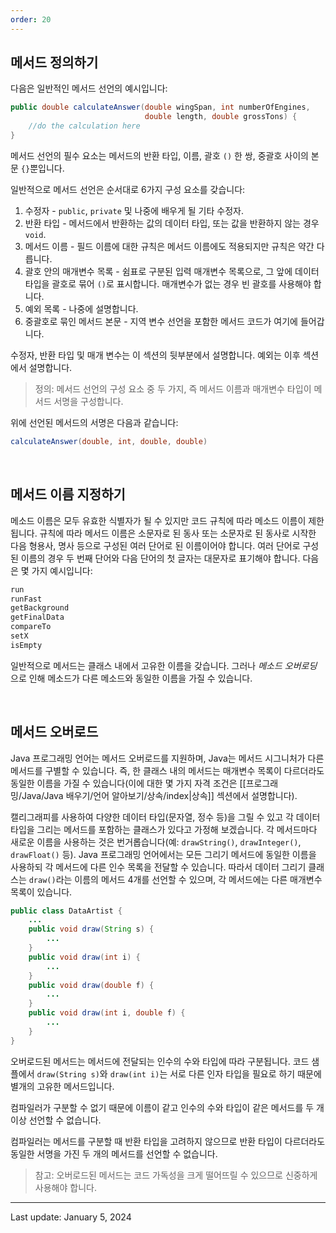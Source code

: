 ```yaml
---
order: 20
---
```

## 메서드 정의하기

다음은 일반적인 메서드 선언의 예시입니다:

```java
public double calculateAnswer(double wingSpan, int numberOfEngines,
                              double length, double grossTons) {
    //do the calculation here
}
```

메서드 선언의 필수 요소는 메서드의 반환 타입, 이름, 괄호 `()` 한 쌍, 중괄호 사이의 본문 `{}`뿐입니다.

일반적으로 메서드 선언은 순서대로 6가지 구성 요소를 갖습니다:

1. 수정자 - `public`, `private` 및 나중에 배우게 될 기타 수정자.
2. 반환 타입 - 메서드에서 반환하는 값의 데이터 타입, 또는 값을 반환하지 않는 경우 `void`.
3. 메서드 이름 - 필드 이름에 대한 규칙은 메서드 이름에도 적용되지만 규칙은 약간 다릅니다.
4. 괄호 안의 매개변수 목록 - 쉼표로 구분된 입력 매개변수 목록으로, 그 앞에 데이터 타입을 괄호로 묶어 `()`로 표시합니다. 매개변수가 없는 경우 빈 괄호를 사용해야 합니다.
5. 예외 목록 - 나중에 설명합니다.
6. 중괄호로 묶인 메서드 본문 - 지역 변수 선언을 포함한 메서드 코드가 여기에 들어갑니다.

수정자, 반환 타입 및 매개 변수는 이 섹션의 뒷부분에서 설명합니다. 예외는 이후 섹션에서 설명합니다.

> 정의: 메서드 선언의 구성 요소 중 두 가지, 즉 메서드 이름과 매개변수 타입이 메서드 서명을 구성합니다.

위에 선언된 메서드의 서명은 다음과 같습니다:

```java
calculateAnswer(double, int, double, double)
```

 

## 메서드 이름 지정하기

메소드 이름은 모두 유효한 식별자가 될 수 있지만 코드 규칙에 따라 메소드 이름이 제한됩니다. 규칙에 따라 메서드 이름은 소문자로 된 동사 또는 소문자로 된 동사로 시작한 다음 형용사, 명사 등으로 구성된 여러 단어로 된 이름이어야 합니다. 여러 단어로 구성된 이름의 경우 두 번째 단어와 다음 단어의 첫 글자는 대문자로 표기해야 합니다. 다음은 몇 가지 예시입니다:

```java
run
runFast
getBackground
getFinalData
compareTo
setX
isEmpty
```

일반적으로 메서드는 클래스 내에서 고유한 이름을 갖습니다. 그러나 _메소드 오버로딩_ 으로 인해 메소드가 다른 메소드와 동일한 이름을 가질 수 있습니다.

 

## 메서드 오버로드

Java 프로그래밍 언어는 메서드 오버로드를 지원하며, Java는 메서드 시그니처가 다른 메서드를 구별할 수 있습니다. 즉, 한 클래스 내의 메서드는 매개변수 목록이 다르더라도 동일한 이름을 가질 수 있습니다(이에 대한 몇 가지 자격 조건은 [[프로그래밍/Java/Java 배우기/언어 알아보기/상속/index|상속]] 섹션에서 설명합니다).

캘리그래피를 사용하여 다양한 데이터 타입(문자열, 정수 등)을 그릴 수 있고 각 데이터 타입을 그리는 메서드를 포함하는 클래스가 있다고 가정해 보겠습니다. 각 메서드마다 새로운 이름을 사용하는 것은 번거롭습니다(예: `drawString()`, `drawInteger()`, `drawFloat()` 등). Java 프로그래밍 언어에서는 모든 그리기 메서드에 동일한 이름을 사용하되 각 메서드에 다른 인수 목록을 전달할 수 있습니다. 따라서 데이터 그리기 클래스는 `draw()`라는 이름의 메서드 4개를 선언할 수 있으며, 각 메서드에는 다른 매개변수 목록이 있습니다.

```java
public class DataArtist {
    ...
    public void draw(String s) {
        ...
    }
    public void draw(int i) {
        ...
    }
    public void draw(double f) {
        ...
    }
    public void draw(int i, double f) {
        ...
    }
}
```

오버로드된 메서드는 메서드에 전달되는 인수의 수와 타입에 따라 구분됩니다. 코드 샘플에서 `draw(String s)`와 `draw(int i)`는 서로 다른 인자 타입을 필요로 하기 때문에 별개의 고유한 메서드입니다.

컴파일러가 구분할 수 없기 때문에 이름이 같고 인수의 수와 타입이 같은 메서드를 두 개 이상 선언할 수 없습니다.

컴파일러는 메서드를 구분할 때 반환 타입을 고려하지 않으므로 반환 타입이 다르더라도 동일한 서명을 가진 두 개의 메서드를 선언할 수 없습니다.

> 참고: 오버로드된 메서드는 코드 가독성을 크게 떨어뜨릴 수 있으므로 신중하게 사용해야 합니다.

---
Last update: January 5, 2024